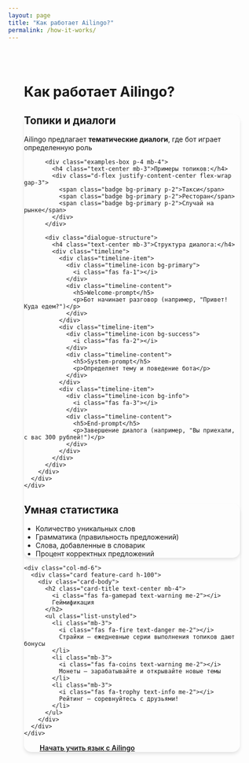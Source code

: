 ```yaml
---
layout: page
title: "Как работает Ailingo?"
permalink: /how-it-works/
---
```


<div class="how-it-works-container">
  <h1 class="text-center mb-5">Как работает Ailingo?</h1>

  <div class="row mb-5">
    <div class="col-md-8 mx-auto">
      <div class="card feature-card">
        <div class="card-body">
          <h2 class="card-title text-center mb-4">
            <i class="fas fa-comments text-primary me-2"></i>
            Топики и диалоги
          </h2>
          <p class="lead text-center mb-4">Ailingo предлагает <strong>тематические диалоги</strong>, где бот играет определенную роль</p>
          
          <div class="examples-box p-4 mb-4">
            <h4 class="text-center mb-3">Примеры топиков:</h4>
            <div class="d-flex justify-content-center flex-wrap gap-3">
              <span class="badge bg-primary p-2">Такси</span>
              <span class="badge bg-primary p-2">Ресторан</span>
              <span class="badge bg-primary p-2">Случай на рынке</span>
            </div>
          </div>

          <div class="dialogue-structure">
            <h4 class="text-center mb-3">Структура диалога:</h4>
            <div class="timeline">
              <div class="timeline-item">
                <div class="timeline-icon bg-primary">
                  <i class="fas fa-1"></i>
                </div>
                <div class="timeline-content">
                  <h5>Welcome-prompt</h5>
                  <p>Бот начинает разговор (например, "Привет! Куда едем?")</p>
                </div>
              </div>
              <div class="timeline-item">
                <div class="timeline-icon bg-success">
                  <i class="fas fa-2"></i>
                </div>
                <div class="timeline-content">
                  <h5>System-prompt</h5>
                  <p>Определяет тему и поведение бота</p>
                </div>
              </div>
              <div class="timeline-item">
                <div class="timeline-icon bg-info">
                  <i class="fas fa-3"></i>
                </div>
                <div class="timeline-content">
                  <h5>End-prompt</h5>
                  <p>Завершение диалога (например, "Вы приехали, с вас 300 рублей!")</p>
                </div>
              </div>
            </div>
          </div>
        </div>
      </div>
    </div>
  </div>

  <div class="row mb-5">
    <div class="col-md-6">
      <div class="card feature-card h-100">
        <div class="card-body">
          <h2 class="card-title text-center mb-4">
            <i class="fas fa-chart-bar text-success me-2"></i>
            Умная статистика
          </h2>
          <ul class="list-unstyled">
            <li class="mb-3">
              <i class="fas fa-check-circle text-success me-2"></i>
              Количество уникальных слов
            </li>
            <li class="mb-3">
              <i class="fas fa-check-circle text-success me-2"></i>
              Грамматика (правильность предложений)
            </li>
            <li class="mb-3">
              <i class="fas fa-check-circle text-success me-2"></i>
              Слова, добавленные в словарик
            </li>
            <li class="mb-3">
              <i class="fas fa-check-circle text-success me-2"></i>
              Процент корректных предложений
            </li>
          </ul>
        </div>
      </div>
    </div>

    <div class="col-md-6">
      <div class="card feature-card h-100">
        <div class="card-body">
          <h2 class="card-title text-center mb-4">
            <i class="fas fa-gamepad text-warning me-2"></i>
            Геймификация
          </h2>
          <ul class="list-unstyled">
            <li class="mb-3">
              <i class="fas fa-fire text-danger me-2"></i>
              Страйки — ежедневные серии выполнения топиков дают бонусы
            </li>
            <li class="mb-3">
              <i class="fas fa-coins text-warning me-2"></i>
              Монеты — зарабатывайте и открывайте новые темы
            </li>
            <li class="mb-3">
              <i class="fas fa-trophy text-info me-2"></i>
              Рейтинг — соревнуйтесь с друзьями!
            </li>
          </ul>
        </div>
      </div>
    </div>
  </div>

  <div class="text-center mt-5">
    <a href="https://ailingo.artux.net" class="btn btn-success btn-lg">
      Начать учить язык с Ailingo
    </a>
  </div>
</div>

<style>
.how-it-works-container {
  max-width: 1200px;
  margin: 0 auto;
  padding: 2rem;
}

.feature-card {
  border: none;
  border-radius: 15px;
  box-shadow: 0 4px 6px rgba(0, 0, 0, 0.1);
  transition: transform 0.3s ease;
}

.feature-card:hover {
  transform: translateY(-5px);
}

.examples-box {
  background: #f8f9fa;
  border-radius: 10px;
}

.timeline {
  position: relative;
  padding: 2rem 0;
}

.timeline-item {
  display: flex;
  align-items: flex-start;
  margin-bottom: 2rem;
  position: relative;
}

.timeline-icon {
  width: 40px;
  height: 40px;
  border-radius: 50%;
  display: flex;
  align-items: center;
  justify-content: center;
  color: white;
  margin-right: 1rem;
  flex-shrink: 0;
}

.timeline-content {
  flex-grow: 1;
}

.timeline-content h5 {
  margin-bottom: 0.5rem;
  color: #333;
}

.badge {
  font-size: 1rem;
  padding: 0.5rem 1rem;
}

.btn-lg {
  padding: 1rem 2rem;
  font-weight: 600;
}
</style>
